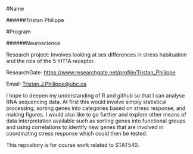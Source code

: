 #Name

######Tristan Philippe

#Program

######Neuroscience 

Research project: Involves looking at sex differences in stress habituation and the role of the 5-HT1A receptor.

ResearchGate: https://www.researchgate.net/profile/Tristan_Philippe

Email: Tristan.J.Philippe@ubc.ca

I hope to deepen my understanding of R and github so that I can analyse RNA sequencing data. At first this would involve simply statistical processing, sorting genes into categories based on stress response, and making figures. I would also like to go further and explore other means of data interpretation available such as sorting genes into functional groups and using correlations to identify new genes that are involved in coordinating stress response which could then be tested.

This repository is for course work related to STAT540.
